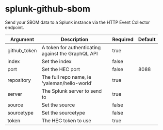 # splunk-github-sbom

Send your SBOM data to a Splunk instance via the HTTP Event Collector endpoint.

<!-- arguments table start -->
| Argument     | Description                                        | Required | Default |
| ------------ | -------------------------------------------------- | -------- | ------- |
| github_token | A token for authenticating against the GraphQL API | true     |         |
| index        | Set the index                                      | false    |         |
| port         | Set the HEC port                                   | false    | 8088    |
| repository   | The full repo name, ie 'yaleman/hello-world'       | true     |         |
| server       | The Splunk server to send to                       | true     |         |
| source       | Set the source                                     | false    |         |
| sourcetype   | Set the sourcetype                                 | false    |         |
| token        | The HEC token to use                               | true     |         |

<!-- arguments table end -->
